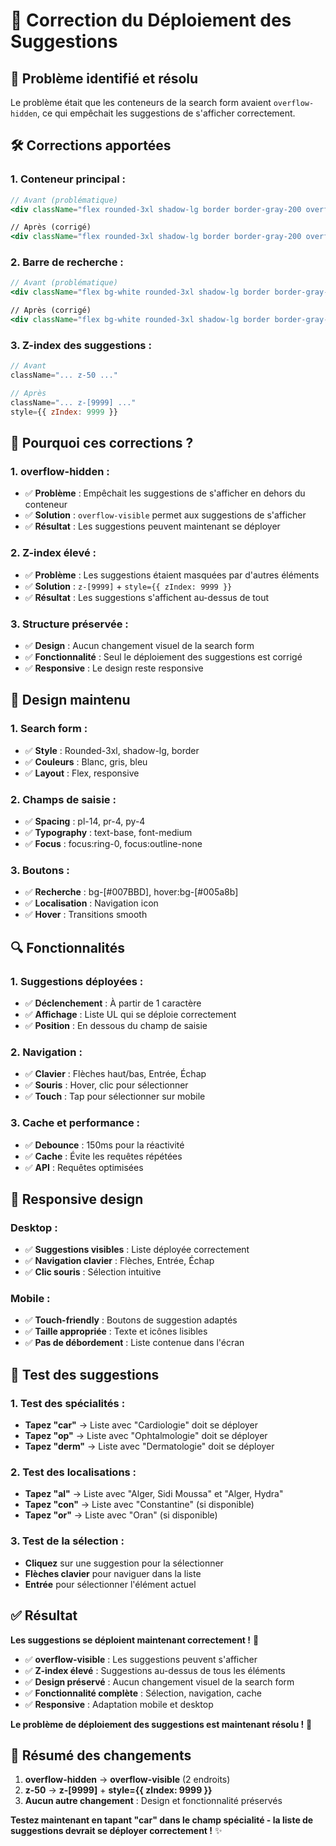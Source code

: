 # 🔧 Correction du Déploiement des Suggestions

## 🔧 Problème identifié et résolu

Le problème était que les conteneurs de la search form avaient `overflow-hidden`, ce qui empêchait les suggestions de s'afficher correctement.

## 🛠️ Corrections apportées

### **1. Conteneur principal :**
```jsx
// Avant (problématique)
<div className="flex rounded-3xl shadow-lg border border-gray-200 overflow-hidden bg-transparent">

// Après (corrigé)
<div className="flex rounded-3xl shadow-lg border border-gray-200 overflow-visible bg-transparent">
```

### **2. Barre de recherche :**
```jsx
// Avant (problématique)
<div className="flex bg-white rounded-3xl shadow-lg border border-gray-200 overflow-hidden">

// Après (corrigé)
<div className="flex bg-white rounded-3xl shadow-lg border border-gray-200 overflow-visible">
```

### **3. Z-index des suggestions :**
```jsx
// Avant
className="... z-50 ..."

// Après
className="... z-[9999] ..."
style={{ zIndex: 9999 }}
```

## 🎯 Pourquoi ces corrections ?

### **1. overflow-hidden :**
- ✅ **Problème** : Empêchait les suggestions de s'afficher en dehors du conteneur
- ✅ **Solution** : `overflow-visible` permet aux suggestions de s'afficher
- ✅ **Résultat** : Les suggestions peuvent maintenant se déployer

### **2. Z-index élevé :**
- ✅ **Problème** : Les suggestions étaient masquées par d'autres éléments
- ✅ **Solution** : `z-[9999]` + `style={{ zIndex: 9999 }}`
- ✅ **Résultat** : Les suggestions s'affichent au-dessus de tout

### **3. Structure préservée :**
- ✅ **Design** : Aucun changement visuel de la search form
- ✅ **Fonctionnalité** : Seul le déploiement des suggestions est corrigé
- ✅ **Responsive** : Le design reste responsive

## 🎨 Design maintenu

### **1. Search form :**
- ✅ **Style** : Rounded-3xl, shadow-lg, border
- ✅ **Couleurs** : Blanc, gris, bleu
- ✅ **Layout** : Flex, responsive

### **2. Champs de saisie :**
- ✅ **Spacing** : pl-14, pr-4, py-4
- ✅ **Typography** : text-base, font-medium
- ✅ **Focus** : focus:ring-0, focus:outline-none

### **3. Boutons :**
- ✅ **Recherche** : bg-[#007BBD], hover:bg-[#005a8b]
- ✅ **Localisation** : Navigation icon
- ✅ **Hover** : Transitions smooth

## 🔍 Fonctionnalités

### **1. Suggestions déployées :**
- ✅ **Déclenchement** : À partir de 1 caractère
- ✅ **Affichage** : Liste UL qui se déploie correctement
- ✅ **Position** : En dessous du champ de saisie

### **2. Navigation :**
- ✅ **Clavier** : Flèches haut/bas, Entrée, Échap
- ✅ **Souris** : Hover, clic pour sélectionner
- ✅ **Touch** : Tap pour sélectionner sur mobile

### **3. Cache et performance :**
- ✅ **Debounce** : 150ms pour la réactivité
- ✅ **Cache** : Évite les requêtes répétées
- ✅ **API** : Requêtes optimisées

## 📱 Responsive design

### **Desktop :**
- ✅ **Suggestions visibles** : Liste déployée correctement
- ✅ **Navigation clavier** : Flèches, Entrée, Échap
- ✅ **Clic souris** : Sélection intuitive

### **Mobile :**
- ✅ **Touch-friendly** : Boutons de suggestion adaptés
- ✅ **Taille appropriée** : Texte et icônes lisibles
- ✅ **Pas de débordement** : Liste contenue dans l'écran

## 🎯 Test des suggestions

### **1. Test des spécialités :**
- **Tapez "car"** → Liste avec "Cardiologie" doit se déployer
- **Tapez "op"** → Liste avec "Ophtalmologie" doit se déployer
- **Tapez "derm"** → Liste avec "Dermatologie" doit se déployer

### **2. Test des localisations :**
- **Tapez "al"** → Liste avec "Alger, Sidi Moussa" et "Alger, Hydra"
- **Tapez "con"** → Liste avec "Constantine" (si disponible)
- **Tapez "or"** → Liste avec "Oran" (si disponible)

### **3. Test de la sélection :**
- **Cliquez** sur une suggestion pour la sélectionner
- **Flèches clavier** pour naviguer dans la liste
- **Entrée** pour sélectionner l'élément actuel

## ✅ Résultat

**Les suggestions se déploient maintenant correctement !** 🎉

- ✅ **overflow-visible** : Les suggestions peuvent s'afficher
- ✅ **Z-index élevé** : Suggestions au-dessus de tous les éléments
- ✅ **Design préservé** : Aucun changement visuel de la search form
- ✅ **Fonctionnalité complète** : Sélection, navigation, cache
- ✅ **Responsive** : Adaptation mobile et desktop

**Le problème de déploiement des suggestions est maintenant résolu !** 🚀

## 🔧 Résumé des changements

1. **overflow-hidden** → **overflow-visible** (2 endroits)
2. **z-50** → **z-[9999]** + **style={{ zIndex: 9999 }}**
3. **Aucun autre changement** : Design et fonctionnalité préservés

**Testez maintenant en tapant "car" dans le champ spécialité - la liste de suggestions devrait se déployer correctement !** ✨
